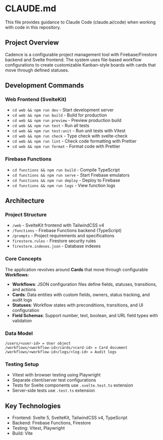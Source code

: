 # CLAUDE.md

This file provides guidance to Claude Code (claude.ai/code) when working with code in this repository.

## Project Overview

Cadence is a configurable project management tool with Firebase/Firestore backend and Svelte frontend. The system uses file-based workflow configurations to create customizable Kanban-style boards with cards that move through defined statuses.

## Development Commands

### Web Frontend (SvelteKit)
- `cd web && npm run dev` - Start development server
- `cd web && npm run build` - Build for production  
- `cd web && npm run preview` - Preview production build
- `cd web && npm run test` - Run all tests
- `cd web && npm run test:unit` - Run unit tests with Vitest
- `cd web && npm run check` - Type check with svelte-check
- `cd web && npm run lint` - Check code formatting with Prettier
- `cd web && npm run format` - Format code with Prettier

### Firebase Functions
- `cd functions && npm run build` - Compile TypeScript
- `cd functions && npm run serve` - Start Firebase emulators
- `cd functions && npm run deploy` - Deploy to Firebase
- `cd functions && npm run logs` - View function logs

## Architecture

### Project Structure
- `/web` - SvelteKit frontend with TailwindCSS v4
- `/functions` - Firebase Functions backend (TypeScript)
- `/prompts` - Project requirements and specifications
- `firestore.rules` - Firestore security rules
- `firestore.indexes.json` - Database indexes

### Core Concepts
The application revolves around **Cards** that move through configurable **Workflows**:

- **Workflows**: JSON configuration files define fields, statuses, transitions, and actions
- **Cards**: Data entities with custom fields, owners, status tracking, and audit logs
- **Statuses**: Workflow states with preconditions, transitions, and UI configuration
- **Field Schemas**: Support number, text, boolean, and URL field types with validation

### Data Model
```
/users/<user-id> = User object
/workflows/<workflow-id>/cards/<card-id> = Card document  
/workflows/<workflow-id>/logs/<log-id> = Audit logs
```

### Testing Setup
- Vitest with browser testing using Playwright
- Separate client/server test configurations
- Tests for Svelte components use `.svelte.test.ts` extension
- Server-side tests use `.test.ts` extension

## Key Technologies
- Frontend: Svelte 5, SvelteKit, TailwindCSS v4, TypeScript
- Backend: Firebase Functions, Firestore
- Testing: Vitest, Playwright
- Build: Vite